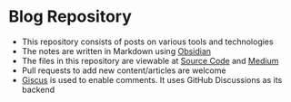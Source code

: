 # Blog Repository

- This repository consists of posts on various tools and technologies
- The notes are written in Markdown using [Obsidian](https://obsidian.md)
- The files in this repository are viewable at [Source Code](https://blog.davidvarghese.dev) and [Medium](https://medium.com/@david-varghese)
- Pull requests to add new content/articles are welcome
- [Giscus](https://giscus.app) is used to enable comments. It uses GitHub Discussions as its backend